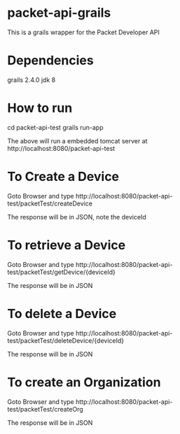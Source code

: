 # packet-api-grails

This is a grails wrapper for the Packet Developer API

# Dependencies
grails 2.4.0
jdk 8

# How to run
cd packet-api-test
grails run-app

The above will run a embedded tomcat server at http://localhost:8080/packet-api-test

# To Create a Device
Goto Browser and type http://localhost:8080/packet-api-test/packetTest/createDevice

The response will be in JSON, note the deviceId

# To retrieve a Device
Goto Browser and type http://localhost:8080/packet-api-test/packetTest/getDevice/{deviceId}

The response will be in JSON

# To delete a Device
Goto Browser and type http://localhost:8080/packet-api-test/packetTest/deleteDevice/{deviceId}

The response will be in JSON

# To create an Organization
Goto Browser and type http://localhost:8080/packet-api-test/packetTest/createOrg

The response will be in JSON

